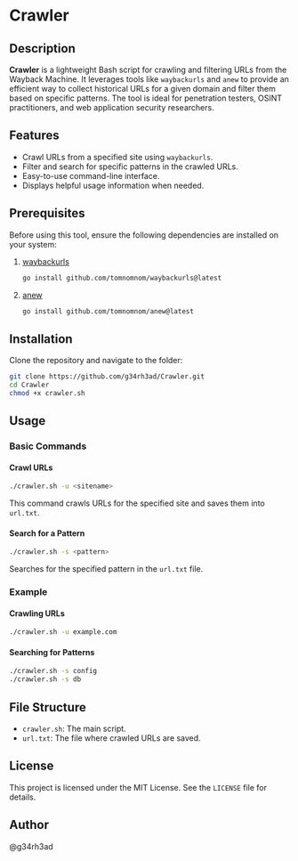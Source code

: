 # Crawler

## Description
**Crawler** is a lightweight Bash script for crawling and filtering URLs from the Wayback Machine. It leverages tools like `waybackurls` and `anew` to provide an efficient way to collect historical URLs for a given domain and filter them based on specific patterns. The tool is ideal for penetration testers, OSINT practitioners, and web application security researchers.

## Features
- Crawl URLs from a specified site using `waybackurls`.
- Filter and search for specific patterns in the crawled URLs.
- Easy-to-use command-line interface.
- Displays helpful usage information when needed.

## Prerequisites
Before using this tool, ensure the following dependencies are installed on your system:

1. [waybackurls](https://github.com/tomnomnom/waybackurls)
   ```bash
   go install github.com/tomnomnom/waybackurls@latest
   ```

2. [anew](https://github.com/tomnomnom/anew)
   ```bash
   go install github.com/tomnomnom/anew@latest
   ```

## Installation
Clone the repository and navigate to the folder:
```bash
git clone https://github.com/g34rh3ad/Crawler.git
cd Crawler
chmod +x crawler.sh
```

## Usage
### Basic Commands
#### Crawl URLs
```bash
./crawler.sh -u <sitename>
```
This command crawls URLs for the specified site and saves them into `url.txt`.

#### Search for a Pattern
```bash
./crawler.sh -s <pattern>
```
Searches for the specified pattern in the `url.txt` file.

### Example
#### Crawling URLs
```bash
./crawler.sh -u example.com
```
#### Searching for Patterns
```bash
./crawler.sh -s config
./crawler.sh -s db
```

## File Structure
- `crawler.sh`: The main script.
- `url.txt`: The file where crawled URLs are saved.

## License
This project is licensed under the MIT License. See the `LICENSE` file for details.

## Author
@g34rh3ad

